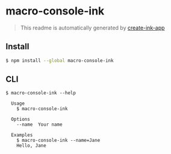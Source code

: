 # macro-console-ink

> This readme is automatically generated by [create-ink-app](https://github.com/vadimdemedes/create-ink-app)


## Install

```bash
$ npm install --global macro-console-ink
```


## CLI

```
$ macro-console-ink --help

  Usage
    $ macro-console-ink

  Options
    --name  Your name

  Examples
    $ macro-console-ink --name=Jane
    Hello, Jane
```
